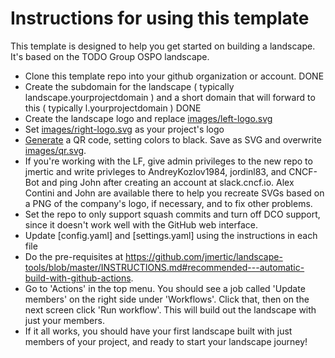 # Instructions for using this template

This template is designed to help you get started on building a landscape. It's based on the TODO Group OSPO landscape.

- Clone this template repo into your github organization or account. DONE
- Create the subdomain for the landscape ( typically landscape.yourprojectdomain ) and a short domain that will forward to this ( typically l.yourprojectdomain ) DONE
- Create the landscape logo and replace [images/left-logo.svg](images/left-logo.svg)
- Set [images/right-logo.svg](images/right-logo.svg) as your project's logo
- [Generate](https://www.qrcode-monkey.com) a QR code, setting colors to black. Save as SVG and overwrite [images/qr.svg](images/qr.svg).
- If you're working with the LF, give admin privileges to the new repo to jmertic and write privleges to AndreyKozlov1984, jordinl83, and CNCF-Bot and ping John after creating an account at slack.cncf.io. Alex Contini and John are available there to help you recreate SVGs based on a PNG of the company's logo, if necessary, and to fix other problems.
- Set the repo to only support squash commits and turn off DCO support, since it doesn't work well with the GitHub web interface.
- Update [config.yaml] and [settings.yaml] using the instructions in each file
- Do the pre-requisites at https://github.com/jmertic/landscape-tools/blob/master/INSTRUCTIONS.md#recommended---automatic-build-with-github-actions.
- Go to 'Actions' in the top menu. You should see a job called 'Update members' on the right side under 'Workflows'. Click that, then on the next screen click 'Run workflow'. This will build out the landscape with just your members.
- If it all works, you should have your first landscape built with just members of your project, and ready to start your landscape journey!
